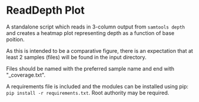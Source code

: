 # ReadDepth Plot

A standalone script which reads in 3-column output from `samtools depth` and creates a heatmap plot representing depth as a function of base poition.

As this is intended to be a comparative figure, there is an expectation that at least 2 samples (files) will be found in the input directory.

Files should be named with the preferred sample name and end with "_coverage.txt".

A requirements file is included and the modules can be installed using pip: `pip install -r requirements.txt`. Root authority may be required.


